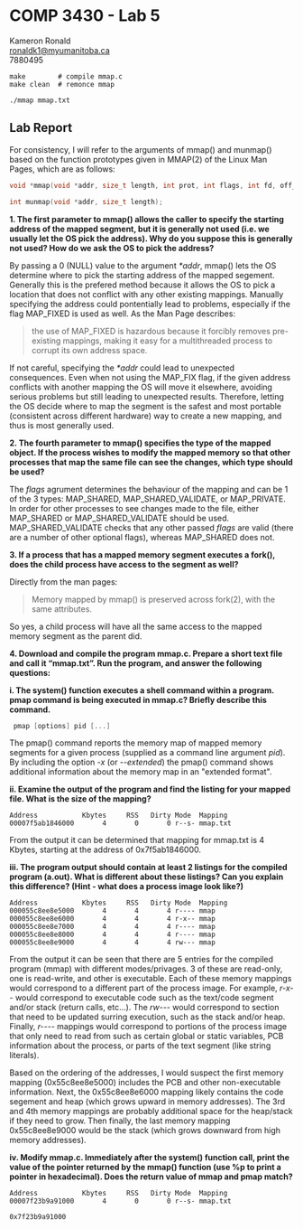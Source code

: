 # COMP 3430 - Lab 5

Kameron Ronald  
ronaldk1@myumanitoba.ca  
7880495  

```shell
make        # compile mmap.c
make clean  # remonce mmap

./mmap mmap.txt
```

## Lab Report

For consistency, I will refer to the arguments of mmap() and munmap() based on the function prototypes given in MMAP(2) of the Linux Man Pages, which are as follows:

```c
void *mmap(void *addr, size_t length, int prot, int flags, int fd, off_t offset);

int munmap(void *addr, size_t length);
```

**1. The first parameter to mmap() allows the caller to specify the starting address of the mapped segment, but it is generally not used (i.e. we usually let the OS pick the address). Why do you suppose this is generally not used? How do we ask the OS to pick the address?**

By passing a 0 (NULL) value to the argument _*addr_, mmap() lets the OS determine where to pick the starting address of the mapped segement. Generally this is the prefered method because it allows the OS to pick a location that does not conflict with any other existing mappings. Manually specifying the address could pontentially lead to problems, especially if the flag MAP_FIXED is used as well. As the Man Page describes:

> the use of MAP_FIXED is hazardous because it forcibly removes pre-existing mappings, making it easy for a multithreaded process to corrupt its own address space.

If not careful, specifying the _*addr_ could lead to unexpected consequences. Even when not using the MAP_FIX flag, if the given address conflicts with another mapping the OS will move it elsewhere, avoiding serious problems but still leading to unexpected results. Therefore,  letting the OS decide where to map the segment is the safest and most portable (consistent across different hardware) way to create a new mapping, and thus is most generally used.

**2. The fourth parameter to mmap() specifies the type of the mapped object. If the process wishes to modify the mapped memory so that other processes that map the same file can see the changes, which type should be used?**

The _flags_ agrument determines the behaviour of the mapping and can be 1 of the 3 types: MAP_SHARED, MAP_SHARED_VALIDATE, or MAP_PRIVATE. In order for other processes to see changes made to the file, either MAP_SHARED or MAP_SHARED_VALIDATE should be used. MAP_SHARED_VALIDATE checks that any other passed _flags_ are valid (there are a number of other optional flags), whereas MAP_SHARED does not.

**3. If a process that has a mapped memory segment executes a fork(), does the child process have access to the segment as well?**

Directly from the man pages:

> Memory mapped by mmap() is preserved across fork(2), with the same attributes.

So yes, a child process will have all the same access to the mapped memory segment as the parent did.

**4. Download and compile the program mmap.c. Prepare a short text file and call it “mmap.txt”. Run the program, and answer the following questions:**

**i. The system() function executes a shell command within a program. pmap command is being executed in mmap.c? Briefly describe this command.**

```c
 pmap [options] pid [...]
 ```

The pmap() command reports the memory map of mapped memory segments for a given process (supplied as a command line argument _pid_). By including the option _-x_ (or _--extended_) the pmap() command shows additional information about the memory map in an "extended format".

**ii. Examine the output of the program and find the listing for your mapped file. What is the size of the mapping?**

```
Address           Kbytes     RSS   Dirty Mode  Mapping
00007f5ab1846000       4       0       0 r--s- mmap.txt
```

From the output it can be determined that mapping for mmap.txt is 4 Kbytes, starting at the address of 0x7f5ab1846000.


**iii. The program output should contain at least 2 listings for the compiled program (a.out). What is different about these listings? Can you explain this difference? (Hint - what does a process image look like?)**

```
Address           Kbytes     RSS   Dirty Mode  Mapping
000055c8ee8e5000       4       4       4 r---- mmap
000055c8ee8e6000       4       4       4 r-x-- mmap
000055c8ee8e7000       4       4       4 r---- mmap
000055c8ee8e8000       4       4       4 r---- mmap
000055c8ee8e9000       4       4       4 rw--- mmap
```

From the output it can be seen that there are 5 entries for the compiled program (mmap) with different modes/privages. 3 of these are read-only, one is read-write, and other is executable. Each of these memory mappings would correspond to a different part of the process image. For example, _r-x--_ would correspond to executable code such as the text/code segment and/or stack (return calls, etc...). The _rw---_ would correspond to section that need to be updated surring execution, such as the stack and/or heap. Finally, _r----_ mappings would correspond to portions of the process image that only need to read from such as certain global or static variables, PCB information about the process, or parts of the text segment (like string literals).

Based on the ordering of the addresses, I would suspect the first memory mapping (0x55c8ee8e5000) includes the PCB and other non-executable information. Next, the 0x55c8ee8e6000 mapping likely contains the code segement and heap (which grows upward in memory addresses). The 3rd and 4th memory mappings are probably additional space for the heap/stack if they need to grow. Then finally, the last memory mapping 0x55c8ee8e9000 would be the stack (which grows downward from high memory addresses).

**iv. Modify mmap.c. Immediately after the system() function call, print the value of the pointer returned by the mmap() function (use %p to print a pointer in hexadecimal). Does the return value of mmap and pmap match?**

```
Address           Kbytes     RSS   Dirty Mode  Mapping
00007f23b9a91000       4       0       0 r--s- mmap.txt

0x7f23b9a91000
```


